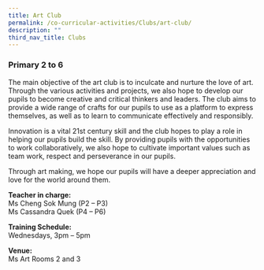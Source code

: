 ```yaml
---
title: Art Club
permalink: /co-curricular-activities/Clubs/art-club/
description: ""
third_nav_title: Clubs
---
```

### Primary 2 to 6

The main objective of the art club is to inculcate and nurture the love of art. Through the various activities and projects, we also hope to develop our pupils to become creative and critical thinkers and leaders. The club aims to provide a wide range of crafts for our pupils to use as a platform to express themselves, as well as to learn to communicate effectively and responsibly.  
  
Innovation is a vital 21st century skill and the club hopes to play a role in helping our pupils build the skill. By providing pupils with the opportunities to work collaboratively, we also hope to cultivate important values such as team work, respect and perseverance in our pupils.  
  
Through art making, we hope our pupils will have a deeper appreciation and love for the world around them. 

**Teacher in charge:**  <br>
Ms Cheng Sok Mung (P2 – P3)  <br>
Ms Cassandra Quek (P4 – P6)  

**Training Schedule:**  <br>
Wednesdays, 3pm – 5pm  

**Venue:**  <br>
Ms Art Rooms 2 and 3